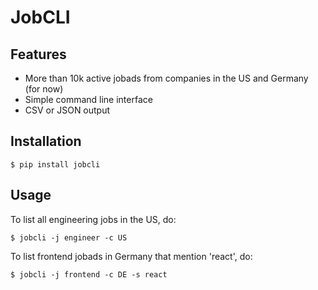 # JobCLI

## Features
- More than 10k active jobads from companies in the US and Germany (for now)
- Simple command line interface
- CSV or JSON output


## Installation
```
$ pip install jobcli

```

## Usage
To list all engineering jobs in the US, do:
```
$ jobcli -j engineer -c US

```
To list frontend jobads in Germany that mention 'react', do:
```
$ jobcli -j frontend -c DE -s react

```

